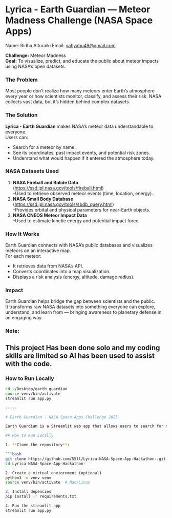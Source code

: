 # Lyrica - Earth Guardian — Meteor Madness Challenge (NASA Space Apps)

Name: Ridha Alturaiki
Email: yahyahu49@gmail.com


**Challenge:** Meteor Madness  
**Goal:** To visualize, predict, and educate the public about meteor impacts using NASA’s open datasets.  

### The Problem
Most people don’t realize how many meteors enter Earth’s atmosphere every year or how scientists monitor, classify, and assess their risk. NASA collects vast data, but it’s hidden behind complex datasets.

### The Solution
**Lyrica - Earth Guardian** makes NASA’s meteor data understandable to everyone.  
Users can:
- Search for a meteor by name.  
- See its coordinates, past impact events, and potential risk zones.  
- Understand what would happen if it entered the atmosphere today.

### NASA Datasets Used
1. **NASA Fireball and Bolide Data** (https://ssd.jpl.nasa.gov/tools/fireball.html)  
    -Used to retrieve observed meteor events (time, location, energy).  
2. **NASA Small Body Database** (https://ssd.jpl.nasa.gov/tools/sbdb_query.html)  
    -Provides orbital and physical parameters for near-Earth objects.  
3. **NASA CNEOS Meteor Impact Data**  
    -Used to estimate kinetic energy and potential impact force.

### How It Works
Earth Guardian connects with NASA’s public databases and visualizes meteors on an interactive map.  
For each meteor:
- It retrieves data from NASA’s API.
- Converts coordinates into a map visualization.
- Displays a risk analysis (energy, altitude, damage radius).

### Impact
Earth Guardian helps bridge the gap between scientists and the public.  
It transforms raw NASA datasets into something everyone can explore, understand, and learn from — bringing awareness to planetary defense in an engaging way.

### Note: 
This project Has been done solo and my coding skills are limited so AI has been used to assist with the code.
---

### How to Run Locally
```bash
cd ~/Desktop/earth_guardian
source venv/bin/activate
streamlit run app.py

-----

# Earth Guardian - NASA Space Apps Challenge 2025

Earth Guardian is a Streamlit web app that allows users to search for meteors by name and see impact data, risk levels, and expected effects. The project uses NASA-provided meteor data.

## How to Run Locally

1. **Clone the repository**:

```bash
git clone https://github.com/55ll/Lyrica-NASA-Space-App-Hackathon-.git
cd Lyrica-NASA-Space-App-Hackathon-

2. Create a virtual enviornment (optional)
python3 -m venv venv
source venv/bin/activate  # Mac/Linux

3. Install depencies
pip install -r requirements.txt

4. Run the streamlit app
streamlit run app.py




